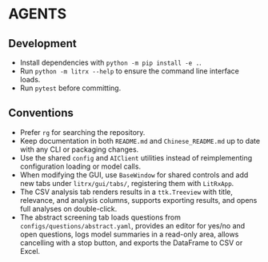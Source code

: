 # AGENTS

## Development
- Install dependencies with `python -m pip install -e .`.
- Run `python -m litrx --help` to ensure the command line interface loads.
- Run `pytest` before committing.

## Conventions
- Prefer `rg` for searching the repository.
- Keep documentation in both `README.md` and `Chinese_README.md` up to date with any CLI or packaging changes.
- Use the shared `config` and `AIClient` utilities instead of reimplementing configuration loading or model calls.
- When modifying the GUI, use `BaseWindow` for shared controls and add new tabs under `litrx/gui/tabs/`, registering them with `LitRxApp`.
- The CSV analysis tab renders results in a `ttk.Treeview` with title, relevance, and analysis columns, supports exporting results, and opens full analyses on double-click.
- The abstract screening tab loads questions from `configs/questions/abstract.yaml`, provides an editor for yes/no and open questions, logs model summaries in a read-only area, allows cancelling with a stop button, and exports the DataFrame to CSV or Excel.

